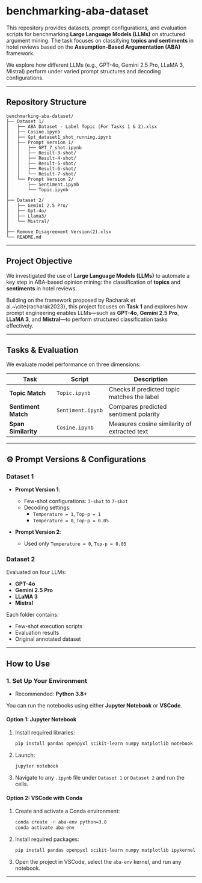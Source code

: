 # benchmarking-aba-dataset
This repository provides datasets, prompt configurations, and evaluation scripts for benchmarking **Large Language Models (LLMs)** on structured argument mining. The task focuses on classifying **topics and sentiments** in hotel reviews based on the **Assumption-Based Argumentation (ABA)** framework.

We explore how different LLMs (e.g., GPT-4o, Gemini 2.5 Pro, LLaMA 3, Mistral) perform under varied prompt structures and decoding configurations.

---

## Repository Structure

```
benchmarking-aba-dataset/
├── Dataset 1/
│   ├── ABA Dataset - Label Topic (For Tasks 1 & 2).xlsx
│   ├── Cosine.ipynb
│   ├── Gpt_dataset1_shot_running.ipynb
│   ├── Prompt Version 1/
│   │   ├── GPT_7_shot.ipynb
│   │   ├── Result-3-shot/
│   │   ├── Result-4-shot/
│   │   ├── Result-5-shot/
│   │   ├── Result-6-shot/
│   │   └── Result-7-shot/
│   └── Prompt Version 2/
│       ├── Sentiment.ipynb
│       └── Topic.ipynb
│
├── Dataset 2/
│   ├── Gemini 2.5 Pro/
│   ├── Gpt-4o/
│   ├── Llama3/
│   └── Mistral/
│
├── Remove Disagreement Version(2).xlsx
└── README.md
```

---

## Project Objective

We investigated the use of **Large Language Models (LLMs)** to automate a key step in ABA-based opinion mining: the classification of **topics** and **sentiments** in hotel reviews.

Building on the framework proposed by Racharak et al.~\cite{racharak2023}, this project focuses on **Task 1** and explores how prompt engineering enables LLMs—such as **GPT-4o**, **Gemini 2.5 Pro**, **LLaMA 3**, and **Mistral**—to perform structured classification tasks effectively.

---

## Tasks & Evaluation

We evaluate model performance on three dimensions:

| Task              | Script                | Description                                  |
|-------------------|------------------------|----------------------------------------------|
| **Topic Match**    | `Topic.ipynb`          | Checks if predicted topic matches the label  |
| **Sentiment Match**| `Sentiment.ipynb`      | Compares predicted sentiment polarity        |
| **Span Similarity**| `Cosine.ipynb`         | Measures cosine similarity of extracted text |

---

## ⚙️ Prompt Versions & Configurations

### Dataset 1

- **Prompt Version 1**:
  - Few-shot configurations: `3-shot` to `7-shot`
  - Decoding settings:
    - `Temperature = 1`, `Top-p = 1`
    - `Temperature = 0`, `Top-p = 0.05`

- **Prompt Version 2**:
  - Used only `Temperature = 0`, `Top-p = 0.05`

### Dataset 2

Evaluated on four LLMs:

- **GPT-4o**
- **Gemini 2.5 Pro**
- **LLaMA 3**
- **Mistral**

Each folder contains:

- Few-shot execution scripts
- Evaluation results
- Original annotated dataset

---

## How to Use

### 1. **Set Up Your Environment**
- Recommended: **Python 3.8+**

You can run the notebooks using either **Jupyter Notebook** or **VSCode**.

#### Option 1: Jupyter Notebook
1. Install required libraries:
   ```bash
   pip install pandas openpyxl scikit-learn numpy matplotlib notebook
   ```
2. Launch:
   ```bash
   jupyter notebook
   ```
3. Navigate to any `.ipynb` file under `Dataset 1` or `Dataset 2` and run the cells.

#### Option 2: VSCode with Conda
1. Create and activate a Conda environment:
   ```bash
   conda create -n aba-env python=3.8
   conda activate aba-env
   ```
2. Install required packages:
   ```bash
   pip install pandas openpyxl scikit-learn numpy matplotlib ipykernel
   ```
3. Open the project in VSCode, select the `aba-env` kernel, and run any notebook.

---
